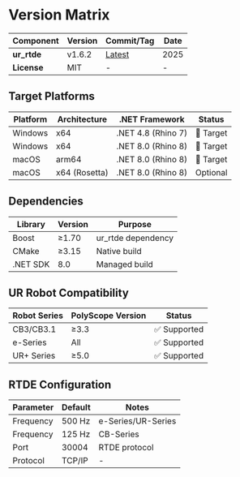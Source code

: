 # Version Matrix

| Component | Version | Commit/Tag | Date |
|-----------|---------|------------|------|
| **ur_rtde** | v1.6.2 | [Latest](https://gitlab.com/sdurobotics/ur_rtde/-/tags/v1.6.2) | 2025 |
| **License** | MIT | - | - |

## Target Platforms

| Platform | Architecture | .NET Framework | Status |
|----------|--------------|----------------|--------|
| Windows | x64 | .NET 4.8 (Rhino 7) | 🎯 Target |
| Windows | x64 | .NET 8.0 (Rhino 8) | 🎯 Target |
| macOS | arm64 | .NET 8.0 (Rhino 8) | 🎯 Target |
| macOS | x64 (Rosetta) | .NET 8.0 (Rhino 8) | Optional |

## Dependencies

| Library | Version | Purpose |
|---------|---------|---------|
| Boost | ≥1.70 | ur_rtde dependency |
| CMake | ≥3.15 | Native build |
| .NET SDK | 8.0 | Managed build |

## UR Robot Compatibility

| Robot Series | PolyScope Version | Status |
|--------------|-------------------|--------|
| CB3/CB3.1 | ≥3.3 | ✅ Supported |
| e-Series | All | ✅ Supported |
| UR+ Series | ≥5.0 | ✅ Supported |

## RTDE Configuration

| Parameter | Default | Notes |
|-----------|---------|-------|
| Frequency | 500 Hz | e-Series/UR-Series |
| Frequency | 125 Hz | CB-Series |
| Port | 30004 | RTDE protocol |
| Protocol | TCP/IP | - |
